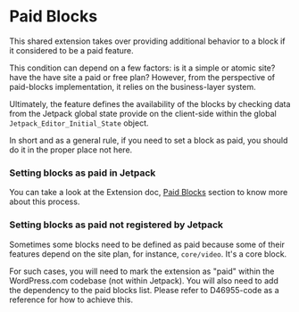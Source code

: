 Paid Blocks
===========

This shared extension takes over providing additional behavior to a block if it considered to be a paid feature.

This condition can depend on a few factors: is it a simple or atomic site? have the have site a paid or free plan? However, from the perspective of paid-blocks implementation, it relies on the business-layer system.

Ultimately, the feature defines the availability of the blocks by checking data from the Jetpack global state provide on the client-side within the global `Jetpack_Editor_Initial_State` object.

In short and as a general rule, if you need to set a block as paid, you should do it in the proper place not here.

### Setting blocks as paid in Jetpack

You can take a look at the Extension doc, [Paid Blocks](extensions/README.md#paid-blocks) section to know more about this process.

### Setting blocks as paid not registered by Jetpack

Sometimes some blocks need to be defined as paid because some of their features depend on the site plan, for instance, `core/video`. It's a core block.

For such cases, you will need to mark the extension as "paid" within the WordPress.com codebase (not within Jetpack). You will also need to add the dependency to the paid blocks list. Please refer to D46955-code as a reference for how to achieve this.

